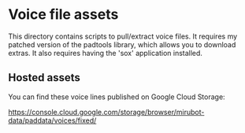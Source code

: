 # Voice file assets

This directory contains scripts to pull/extract voice files. It requires my patched version of the padtools library,
which allows you to download extras. It also requires having the 'sox' application installed.

## Hosted assets

You can find these voice lines published on Google Cloud Storage:

https://console.cloud.google.com/storage/browser/mirubot-data/paddata/voices/fixed/
